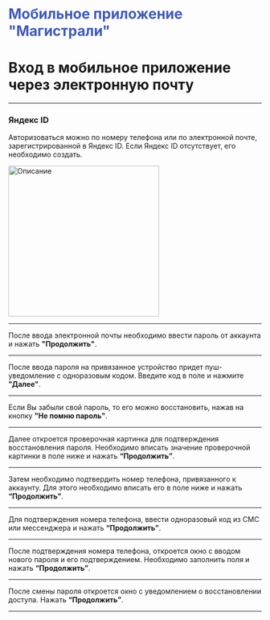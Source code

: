# <span style="color: #425CB5">Мобильное приложение "Магистрали"</span>
# Вход в мобильное приложение через электронную почту

---

### Яндекс ID

Авторизоваться можно по номеру телефона или по электронной почте, зарегистрированной в Яндекс ID. Если Яндекс ID отсутствует, его необходимо создать.

<img src="https://drive.google.com/uc?export=view&id=1DkZDD2DhPAQJ7M9-3wpz2weul2SALGF1" alt="Описание" width="300">

---

После ввода электронной почты необходимо ввести пароль от аккаунта и нажать **"Продолжить"**.

---

После ввода пароля на привязанное устройство придет пуш-уведомление с одноразовым кодом.                                    Введите код в поле и нажмите **"Далее"**.


---

Если Вы забыли свой пароль, то его можно восстановить, нажав на кнопку **"Не помню пароль"**.


---

Далее откроется проверочная картинка для подтверждения восстановления пароля. Необходимо вписать значение проверочной картинки в поле ниже и нажать **“Продолжить”**.


---

Затем необходимо подтвердить номер телефона, привязанного к аккаунту. Для этого необходимо вписать его в поле ниже и нажать **“Продолжить”**.


---

Для подтверждения номера телефона, ввести одноразовый код из СМС или мессенджера и нажать **“Продолжить”**.


---

После подтверждения номера телефона, откроется окно с вводом нового пароля и его подтверждением. Необходимо заполнить поля и нажать **“Продолжить”**.


---

После смены пароля откроется окно с уведомлением о восстановлении доступа. Нажать **“Продолжить”**.


---
